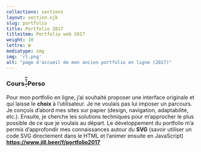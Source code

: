 ```yaml
---
collections: sections
layout: section.njk
slug: portfolio
title: Portfolio 2017
titleitem: Portfolio web 2017
weight: 10
lettre: W
mediatype: img
img: 'rl.png'
alt: "page d'accueil de mon ancien portfolio en ligne (2017)"
---
```


### Cours ̷̴͓̇͋᷃ Perso
Pour mon portfolio en ligne, j’ai souhaité
proposer une interface originale
et qui laisse le **choix** à l’utilisateur.
Je ne voulais pas lui imposer
un parcours. Je conçois d’abord
mes sites sur papier (design, navigation,
adaptabilité, etc.). Ensuite, je cherche
les solutions techniques pour
m’approcher le plus possible
de ce que je voulais au départ.
Le développement du portfolio
m’a permis d’approfondir
mes connaissances autour du **SVG**
(savoir utiliser un code SVG directement
dans le HTML et l’animer ensuite
en JavaScript)
<a href="https://www.jill.beer/f/portfolio2017" target="_blank"><strong>https://www.jill.beer/f/portfolio2017</strong></a>
